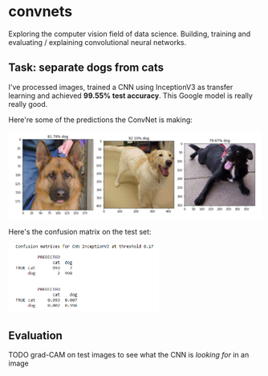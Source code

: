 # convnets
Exploring the computer vision field of data science. Building, training and evaluating / explaining convolutional neural networks.

## Task: separate dogs from cats

I've processed images, trained a CNN using InceptionV3 as transfer learning and achieved **99.55% test accuracy**. This Google model is really really good.

Here're some of the predictions the ConvNet is making:

<img src='https://github.com/kristofrabay/convnets/blob/main/extra_photos/dog_predictions.PNG' width = 800>

Here's the confusion matrix on the test set:

<img src='https://github.com/kristofrabay/convnets/blob/main/extra_photos/confusion_matrix.PNG' width = 300>

## Evaluation

TODO grad-CAM on test images to see what the CNN is *looking for* in an image
